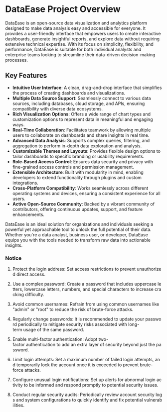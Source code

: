 # DataEase Project Overview

DataEase is an open-source data visualization and analytics platform designed to make data analysis easy and accessible for everyone. It provides a user-friendly interface that empowers users to create interactive dashboards, generate insightful reports, and explore data without requiring extensive technical expertise. With its focus on simplicity, flexibility, and performance, DataEase is suitable for both individual analysts and enterprise teams looking to streamline their data-driven decision-making processes.

## Key Features

- **Intuitive User Interface**: A clean, drag-and-drop interface that simplifies the process of creating dashboards and visualizations.
- **Multiple Data Source Support**: Seamlessly connect to various data sources, including databases, cloud storage, and APIs, ensuring compatibility with diverse data ecosystems.
- **Rich Visualization Options**: Offers a wide range of chart types and customization options to represent data in meaningful and engaging ways.
- **Real-Time Collaboration**: Facilitates teamwork by allowing multiple users to collaborate on dashboards and share insights in real time.
- **Advanced Data Analysis**: Supports complex queries, filtering, and aggregation to perform in-depth data exploration and analysis.
- **Customizable Themes and Layouts**: Provides flexible design options to tailor dashboards to specific branding or usability requirements.
- **Role-Based Access Control**: Ensures data security and privacy with fine-grained access controls and permission management.
- **Extensible Architecture**: Built with modularity in mind, enabling developers to extend functionality through plugins and custom integrations.
- **Cross-Platform Compatibility**: Works seamlessly across different operating systems and devices, ensuring a consistent experience for all users.
- **Active Open-Source Community**: Backed by a vibrant community of contributors, offering continuous updates, support, and feature enhancements.

DataEase is an ideal solution for organizations and individuals seeking a powerful yet approachable tool to unlock the full potential of their data. Whether you're a data analyst, business user, or developer, DataEase equips you with the tools needed to transform raw data into actionable insights.

### Notice

1.  Protect the login address: Set access restrictions to prevent unauthorized direct access.
    
2.  Use a complex password: Create a password that includes uppercase letters, lowercase letters, numbers, and special characters to increase cracking difficulty.
    
3.  Avoid common usernames: Refrain from using common usernames like "admin" or "root" to reduce the risk of brute-force attacks.
    
4.  Regularly change passwords: It is recommended to update your password periodically to mitigate security risks associated with long-term usage of the same password.
    
5.  Enable multi-factor authentication: Adopt two-factor authentication to add an extra layer of security beyond just the password.
    
6.  Limit login attempts: Set a maximum number of failed login attempts, and temporarily lock the account once it is exceeded to prevent brute-force attacks.
    
7.  Configure unusual login notifications: Set up alerts for abnormal login activity to be informed and respond promptly to potential security issues.
    
8.  Conduct regular security audits: Periodically review account security logs and system configurations to quickly identify and fix potential vulnerabilities.
        